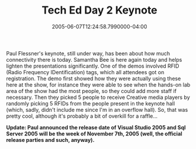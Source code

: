 ﻿---
title: Tech Ed Day 2 Keynote
date: "2005-06-07T12:24:58.7990000-04:00"
description: Paul Flessner's keynote, still under way, has been about how much
featuredImage: /img/background-2462434_1280.jpg
---

Paul Flessner's keynote, still under way, has been about how much connectivity there is today. Samantha Bee is here again today and helps lighten the presentations significantly. One of the demos involved RFID (Radio Frequency IDentification) tags, which all attendees got on registration. The demo first showed how they were actually using these here at the show, for instance they were able to see when the hands-on lab area of the show had the most people, so they could add more staff if necessary. Then they picked 5 people to receive Creative media players by randomly picking 5 RFIDs from the people present in the keynote hall (which, sadly, didn't include me since I'm in an overflow hall). So, that was pretty cool, although it's probably a bit of overkill for a raffle…

**Update: Paul announced the release date of Visual Studio 2005 and Sql Server 2005 will be the week of November 7th, 2005 (well, the official release parties and such, anyway).**


